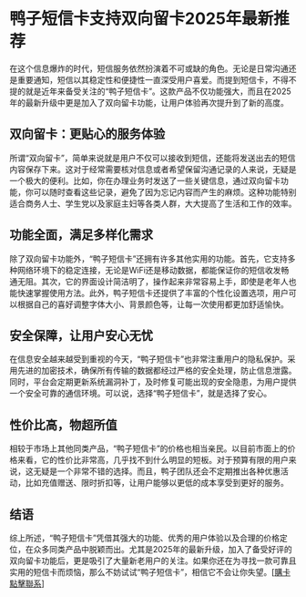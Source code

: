 # 鸭子短信卡支持双向留卡2025年最新推荐

在这个信息爆炸的时代，短信服务依然扮演着不可或缺的角色。无论是日常沟通还是重要通知，短信以其稳定性和便捷性一直深受用户喜爱。而提到短信卡，不得不提的就是近年来备受关注的“鸭子短信卡”。这款产品不仅功能强大，而且在2025年的最新升级中更是加入了双向留卡功能，让用户体验再次提升到了新的高度。

## 双向留卡：更贴心的服务体验

所谓“双向留卡”，简单来说就是用户不仅可以接收到短信，还能将发送出去的短信内容保存下来。这对于经常需要核对信息或者希望保留沟通记录的人来说，无疑是一个极大的便利。比如，你在办理业务时发送了一些关键信息，通过双向留卡功能，你可以随时查看这些记录，避免了因为忘记内容而产生的麻烦。这种功能特别适合商务人士、学生党以及家庭主妇等各类人群，大大提高了生活和工作的效率。

## 功能全面，满足多样化需求

除了双向留卡功能外，“鸭子短信卡”还拥有许多其他实用的功能。首先，它支持多种网络环境下的稳定连接，无论是WiFi还是移动数据，都能保证你的短信收发畅通无阻。其次，它的界面设计简洁明了，操作起来非常容易上手，即使是老年人也能快速掌握使用方法。此外，鸭子短信卡还提供了丰富的个性化设置选项，用户可以根据自己的喜好调整字体大小、背景颜色等，让每一次使用都更加舒适愉快。

## 安全保障，让用户安心无忧

在信息安全越来越受到重视的今天，“鸭子短信卡”也非常注重用户的隐私保护。采用先进的加密技术，确保所有传输的数据都经过严格的安全处理，防止信息泄露。同时，平台会定期更新系统漏洞补丁，及时修复可能出现的安全隐患，为用户提供一个安全可靠的通信环境。可以说，选择“鸭子短信卡”，就是选择了安心。

## 性价比高，物超所值

相较于市场上其他同类产品，“鸭子短信卡”的价格也相当亲民。以目前市面上的价格来看，它的性价比非常高，几乎找不到什么明显的短板。对于预算有限的用户来说，这无疑是一个非常不错的选择。而且，鸭子团队还会不定期推出各种优惠活动，比如充值赠送、限时折扣等，让用户能够以更低的成本享受到更好的服务。

## 结语

综上所述，“鸭子短信卡”凭借其强大的功能、优秀的用户体验以及合理的价格定位，在众多同类产品中脱颖而出。尤其是2025年的最新升级，加入了备受好评的双向留卡功能后，更是吸引了大量新老用户的关注。如果你还在为寻找一款可靠且实用的短信卡而烦恼，那么不妨试试“鸭子短信卡”，相信它不会让你失望。[[購卡點擊聯系](https://t.me/s/SXDXQF)]